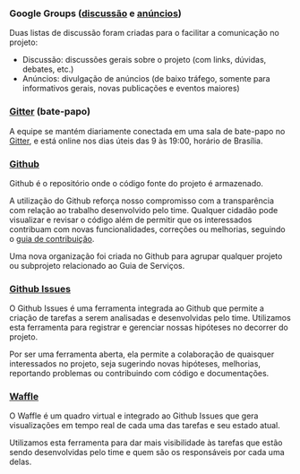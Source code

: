### Google Groups ([discussão](https://groups.google.com/d/forum/guiadeservicos-discussao) e [anúncios](https://groups.google.com/d/forum/guiadeservicos-anuncios))

Duas listas de discussão foram criadas para o facilitar a comunicação no projeto: 

* Discussão: discussões gerais sobre o projeto (com links, dúvidas, debates, etc.)
* Anúncios: divulgação de anúncios (de baixo tráfego, somente para informativos gerais, novas publicações e eventos maiores)

### [Gitter] (bate-papo)

A equipe se mantém diariamente conectada em uma sala de bate-papo no [Gitter], e está online nos dias úteis das 9 às 19:00, horário de Brasília.

[Gitter]:https://gitter.im/servicosgovbr/guia-de-servicos?utm_source=share-link&utm_medium=link&utm_campaign=share-link

### [Github](http://github.com/servicosgovbr/guia-de-servicos)

Github é o repositório onde o código fonte do projeto é armazenado.

A utilização do Github reforça nosso compromisso com a transparência com relação ao trabalho desenvolvido pelo time. Qualquer cidadão pode visualizar e revisar o código além de permitir que os interessados contribuam com novas funcionalidades, correções ou melhorias, seguindo o [guia de contribuição](../sobre-o-projeto/como-contribuir.md).

Uma nova organização foi criada no Github para agrupar qualquer projeto ou subprojeto relacionado ao Guia de Serviços.

### [Github Issues](http://github.com/servicosgovbr/guia-de-servicos/issues)

O Github Issues é uma ferramenta integrada ao Github que permite a criação de tarefas a serem analisadas e desenvolvidas pelo time. Utilizamos esta ferramenta para registrar e gerenciar nossas hipóteses no decorrer do projeto.

Por ser uma ferramenta aberta, ela permite a colaboração de quaisquer interessados no projeto, seja sugerindo novas hipóteses, melhorias, reportando problemas ou contribuindo com código e documentações.

### [Waffle](http://waffle.io/servicosgovbr/guia-de-servicos)

O Waffle é um quadro virtual e integrado ao Github Issues que gera visualizações em tempo real de cada uma das tarefas e seu estado atual.

Utilizamos esta ferramenta para dar mais visibilidade às tarefas que estão sendo desenvolvidas pelo time e quem são os responsáveis por cada uma delas.
